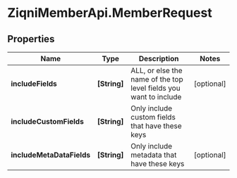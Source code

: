 # ZiqniMemberApi.MemberRequest

## Properties

Name | Type | Description | Notes
------------ | ------------- | ------------- | -------------
**includeFields** | **[String]** | ALL, or else the name of the top level fields you want to include | [optional] 
**includeCustomFields** | **[String]** | Only include custom fields that have these keys | 
**includeMetaDataFields** | **[String]** | Only include metadata that have these keys | [optional] 


